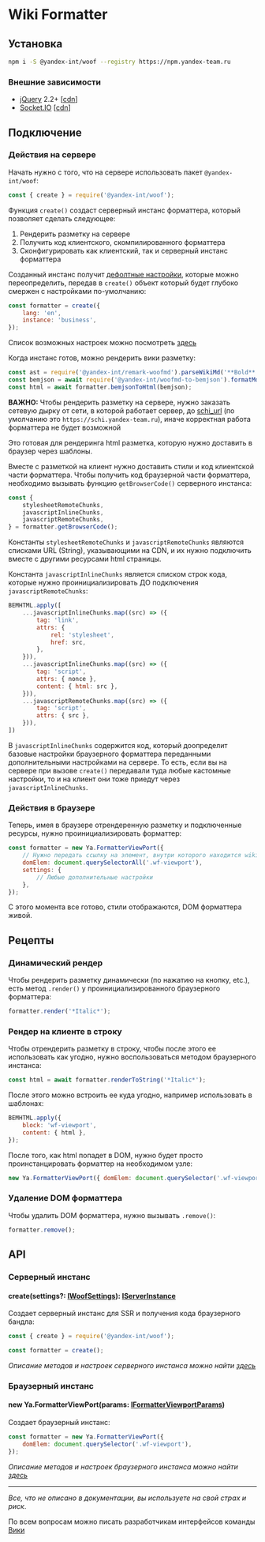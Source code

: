 # Wiki Formatter

## Установка

```sh
npm i -S @yandex-int/woof --registry https://npm.yandex-team.ru
```

### Внешние зависимости

- [jQuery](https://jquery.com/) 2.2+ [[cdn](https://yastatic.net/jquery/2.2.3/jquery.min.js)]
- [Socket.IO](https://socket.io) [[cdn](https://yastatic.net/s3/frontend/woof/_/socket.io.2.2.0.js)]

## Подключение

### Действия на сервере

Начать нужно с того, что на сервере использовать пакет `@yandex-int/woof`:

```js
const { create } = require('@yandex-int/woof');
```

Функция `create()` создаст серверный инстанс форматтера, который позволяет сделать следующее:

1. Рендерить разметку на сервере
1. Получить код клиентского, скомпилированного форматтера
1. Сконфигурировать как клиентский, так и серверный инстанс форматтера

Созданный инстанс получит [дефолтные настройки](src/settings.js),
которые можно переопределить, передав в `create()` объект который будет глубоко смержен с настройками по-умолчанию:

```js
const formatter = create({
    lang: 'en',
    instance: 'business',
});
```

Список возможных настроек можно посмотреть [здесь](server.d.ts#L39)

Когда инстанс готов, можно рендерить вики разметку:

```js
const ast = require('@yandex-int/remark-woofmd').parseWikiMd('**Bold**', formatter.getConfig());
const bemjson = await require('@yandex-int/woofmd-to-bemjson').formatMdAst(ast, formatter.getConfig());
const html = await formatter.bemjsonToHtml(bemjson);
```

**ВАЖНО:** Чтобы рендерить разметку на сервере, нужно заказать сетевую дырку от сети,
в которой работает сервер, до [schi_url](src/server.d.ts#L82) (по умолчанию это `https://schi.yandex-team.ru`),
иначе корректная работа форматтера не будет возможной

Это готовая для рендеринга html разметка, которую нужно доставить в браузер через шаблоны.

Вместе с разметкой на клиент нужно доставить стили и код клиентской части форматтера.
Чтобы получить код браузерной части форматтера, необходимо вызывать функцию `getBrowserCode()` серверного инстанса:

```js
const {
    stylesheetRemoteChunks,
    javascriptInlineChunks,
    javascriptRemoteChunks,
} = formatter.getBrowserCode();
```

Константы `stylesheetRemoteChunks` и `javascriptRemoteChunks` являются списками URL (String), указывающими на CDN,
и их нужно подключить вместе с другими ресурсами html страницы.

Константа `javascriptInlineChunks` является списком строк кода, которые нужно проинициализировать ДО подключения `javascriptRemoteChunks`:

```js
BEMHTML.apply([
    ...javascriptInlineChunks.map((src) => ({
        tag: 'link',
        attrs: {
            rel: 'stylesheet',
            href: src,
        },
    })),
    ...javascriptInlineChunks.map((src) => ({
        tag: 'script',
        attrs: { nonce },
        content: { html: src },
    })),
    ...javascriptRemoteChunks.map((src) => ({
        tag: 'script',
        attrs: { src },
    })),
])
```

В `javascriptInlineChunks` содержится код, который доопределит базовые настройки браузерного
форматтера переданными дополнительными настройками на сервере.
То есть, если вы на сервере при вызове `create()` передавали туда любые кастомные настройки,
то и на клиент они тоже приедут через `javascriptInlineChunks`.

### Действия в браузере

Теперь, имея в браузере отрендеренную разметку и подключенные ресурсы,
нужно проинициализировать форматтер:

```js
const formatter = new Ya.FormatterViewPort({
    // Нужно передать ссылку на элемент, внутри которого находится wiki-разметка
    domElem: document.querySelectorAll('.wf-viewport'),
    settings: {
        // Любые дополнительные настройки
    },
});
```

С этого момента все готово, стили отображаются, DOM форматтера живой.

## Рецепты

### Динамический рендер

Чтобы рендерить разметку динамически (по нажатию на кнопку, etc.), есть метод `.render()` у проинициализированного браузерного форматтера:

```js
formatter.render('*Italic*');
```

### Рендер на клиенте в строку

Чтобы отрендерить разметку в строку, чтобы после этого ее использовать как угодно,
нужно воспользоваться методом браузерного инстанса:

```js
const html = await formatter.renderToString('*Italic*');
```

После этого можно встроить ее куда угодно, например использовать в шаблонах:

```js
BEMHTML.apply({
    block: 'wf-viewport',
    content: { html },
});
```

После того, как html попадет в DOM, нужно будет просто проинстанцировать форматтер на необходимом узле:

```js
new Ya.FormatterViewPort({ domElem: document.querySelector('.wf-viewport') });
```

### Удаление DOM форматтера

Чтобы удалить DOM форматтера, нужно вызывать `.remove()`:

```js
formatter.remove();
```

## API

### Серверный инстанс

#### create(settings?: [IWoofSettings](server.d.ts#L39)): [IServerInstance](server.d.ts#L3)

Создает серверный инстанс для SSR и получения кода браузерного бандла:

```js
const { create } = require('@yandex-int/woof');

const formatter = create();
```

*Описание методов и настроек серверного инстанса можно найти [здесь](server.d.ts)*

### Браузерный инстанс

#### new Ya.FormatterViewPort(params: [IFormatterViewportParams](src/client.d.ts#L3))

Создает браузерный инстанс:

```js
const formatter = new Ya.FormatterViewPort({
    domElem: document.querySelector('.wf-viewport'),
});
```

*Описание методов и настроек браузерного инстанса можно найти [здесь](src/client.d.ts)*

---

*Все, что не описано в документации, вы используете на свой страх и риск*.

По всем вопросам можно писать разработчикам интерфейсов команды [Вики](https://abc.yandex-team.ru/services/_wiki_/?scope=development)
